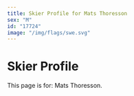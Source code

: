 ```yaml
---
title: Skier Profile for Mats Thoresson
sex: "M"
id: "17724"
image: "/img/flags/swe.svg" 
---
```


# Skier Profile

This page is for: Mats Thoresson.
    